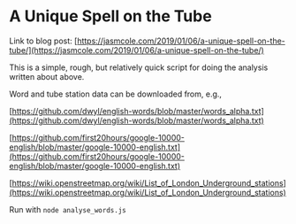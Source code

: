 # A Unique Spell on the Tube

Link to blog post: [https://jasmcole.com/2019/01/06/a-unique-spell-on-the-tube/](https://jasmcole.com/2019/01/06/a-unique-spell-on-the-tube/)

This is a simple, rough, but relatively quick script for doing the analysis written about above.

Word and tube station data can be downloaded from, e.g.,

[https://github.com/dwyl/english-words/blob/master/words_alpha.txt](https://github.com/dwyl/english-words/blob/master/words_alpha.txt)

[https://github.com/first20hours/google-10000-english/blob/master/google-10000-english.txt](https://github.com/first20hours/google-10000-english/blob/master/google-10000-english.txt)

[https://wiki.openstreetmap.org/wiki/List_of_London_Underground_stations](https://wiki.openstreetmap.org/wiki/List_of_London_Underground_stations)

Run with `node analyse_words.js`
